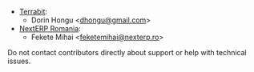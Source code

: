 - [Terrabit](https://www.terrabit.ro):
  - Dorin Hongu \<<dhongu@gmail.com>\>
- [NextERP Romania](https://www.nexterp.ro):
  - Fekete Mihai \<<feketemihai@nexterp.ro>\>

Do not contact contributors directly about support or help with
technical issues.
